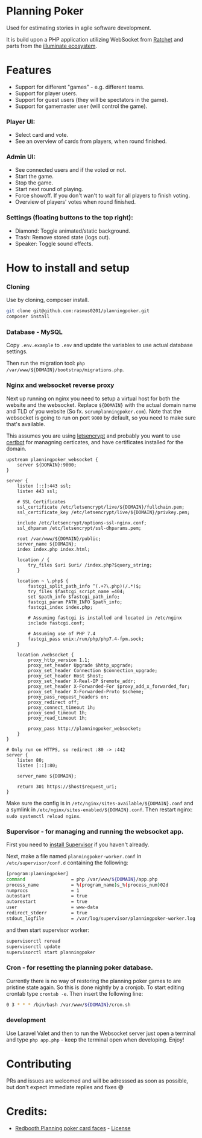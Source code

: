 # Planning Poker

Used for estimating stories in agile software development.

It is build upon a PHP application utilizing WebSocket
from [Ratchet](https://github.com/ratchetphp/Ratchet) and parts from the [illuminate ecosystem](https://github.com/illuminate).

# Features

- Support for different "games" - e.g. different teams.
- Support for player users.
- Support for guest users (they will be spectators in the game).
- Support for gamemaster user (will control the game).

### Player UI:
- Select card and vote.
- See an overview of cards from players, when round finished.

### Admin UI:
- See connected users and if the voted or not.
- Start the game.
- Stop the game.
- Start next round of playing.
- Force showoff. If you don't wan't to wait for all players to finish voting.
- Overview of players' votes when round finished.

### Settings (floating buttons to the top right):
- Diamond: Toggle animated/static background.
- Trash: Remove stored state (logs out).
- Speaker: Toggle sound effects.

# How to install and setup


### Cloning
Use by cloning, composer install.
```bash
git clone git@github.com:rasmus0201/planningpoker.git
composer install
```


### Database - MySQL
Copy `.env.example` to `.env` and update the variables to use actual database settings.

Then run the migration tool: `php /var/www/${DOMAIN}/bootstrap/migrations.php`.


### Nginx and websocket reverse proxy
Next up running on nginx you need to setup a virtual host for both the website and the websocket. Replace `${DOMAIN}` with the actual domain name and TLD of you website (So fx. `scrumplanningpoker.com`). Note that the websocket is going to run on port `9000` by default, so you need to make sure that's available.

This assumes you are using [letsencrypt](https://letsencrypt.org/) and probably you want to use [certbot](https://certbot.eff.org/) for managning certicates, and have certificates installed for the domain.

```nginx
upstream planningpoker_websocket {
    server ${DOMAIN}:9000;
}

server {
    listen [::]:443 ssl;
    listen 443 ssl;

    # SSL Certificates
    ssl_certificate /etc/letsencrypt/live/${DOMAIN}/fullchain.pem;
    ssl_certificate_key /etc/letsencrypt/live/${DOMAIN}/privkey.pem;

    include /etc/letsencrypt/options-ssl-nginx.conf;
    ssl_dhparam /etc/letsencrypt/ssl-dhparams.pem;

    root /var/www/${DOMAIN}/public;
    server_name ${DOMAIN};
    index index.php index.html;

    location / {
        try_files $uri $uri/ /index.php?$query_string;
    }

    location ~ \.php$ {
        fastcgi_split_path_info ^(.+?\.php)(/.*)$;
        try_files $fastcgi_script_name =404;
        set $path_info $fastcgi_path_info;
        fastcgi_param PATH_INFO $path_info;
        fastcgi_index index.php;

        # Assuming fastcgi is installed and located in /etc/nginx
        include fastcgi.conf;

        # Assuming use of PHP 7.4
        fastcgi_pass unix:/run/php/php7.4-fpm.sock;
    }

    location /websocket {
        proxy_http_version 1.1;
        proxy_set_header Upgrade $http_upgrade;
        proxy_set_header Connection $connection_upgrade;
        proxy_set_header Host $host;
        proxy_set_header X-Real-IP $remote_addr;
        proxy_set_header X-Forwarded-For $proxy_add_x_forwarded_for;
        proxy_set_header X-Forwarded-Proto $scheme;
        proxy_pass_request_headers on;
        proxy_redirect off;
        proxy_connect_timeout 1h;
        proxy_send_timeout 1h;
        proxy_read_timeout 1h;

        proxy_pass http://planningpoker_websocket;
    }
}

# Only run on HTTPS, so redirect :80 -> :442
server {
    listen 80;
    listen [::]:80;

    server_name ${DOMAIN};

    return 301 https://$host$request_uri;
}
```

Make sure the config is in `/etc/nginx/sites-available/${DOMAIN}.conf` and a symlink in `/etc/nginx/sites-enabled/${DOMAIN}.conf`. Then restart nginx: `sudo systemctl reload nginx`.



### Supervisor - for managing and running the websocket app.
First you need to [install Supervisor](http://supervisord.org/installing.html) if you haven't already.

Next, make a file named `planningpoker-worker.conf` in `/etc/supervisor/conf.d`  containing the following:

```bash
[program:planningpoker]
command                 = php /var/www/${DOMAIN}/app.php
process_name            = %(program_name)s_%(process_num)02d
numprocs                = 1
autostart               = true
autorestart             = true
user                    = www-data
redirect_stderr         = true
stdout_logfile          = /var/log/supervisor/planningpoker-worker.log
```

and then start supervisor worker:

```bash
supervisorctl reread
supervisorctl update
supervisorctl start planningpoker
```


### Cron - for resetting the planning poker database.
Currently there is no way of restoring the planning poker games to are pristine state again. So this is done nightly by a cronjob. To start editing crontab type `crontab -e`. Then insert the following line:

```bash
0 3 * * * /bin/bash /var/www/${DOMAIN}/cron.sh
```

### development
Use Laravel Valet and then to run the Websocket server just open a terminal and type `php app.php` - keep the terminal open when developing. Enjoy!


# Contributing
PRs and issues are welcomed and will be adresssed as soon as possible, but don't expect immediate replies and fixes :sweat_smile:

# Credits:
 - [Redbooth Planning poker card faces](https://github.com/redbooth/scrum-poker-cards) - [License](https://github.com/redbooth/scrum-poker-cards/blob/master/LICENSE)
